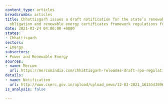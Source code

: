 ```yaml
---
content_type: articles
breadcrumbs: articles
title: Chhattisgarh issues a draft notification for the state’s renewable purchase
  obligation and renewable energy certificates framework regulations for 2021-2026
date: 2021-03-24 04:00:00 +0000
states:
- Chhattisgarh
sectors:
- Energy
subsectors:
- Power and Renewable Energy
sources:
- name: Mercom
  url: https://mercomindia.com/chhattisgarh-releases-draft-rpo-regulations/
details:
- name: Notification
  url: http://www.cserc.gov.in/upload/upload_news/12-03-2021_16155430961.pdf
is_analysis: false

---
```

